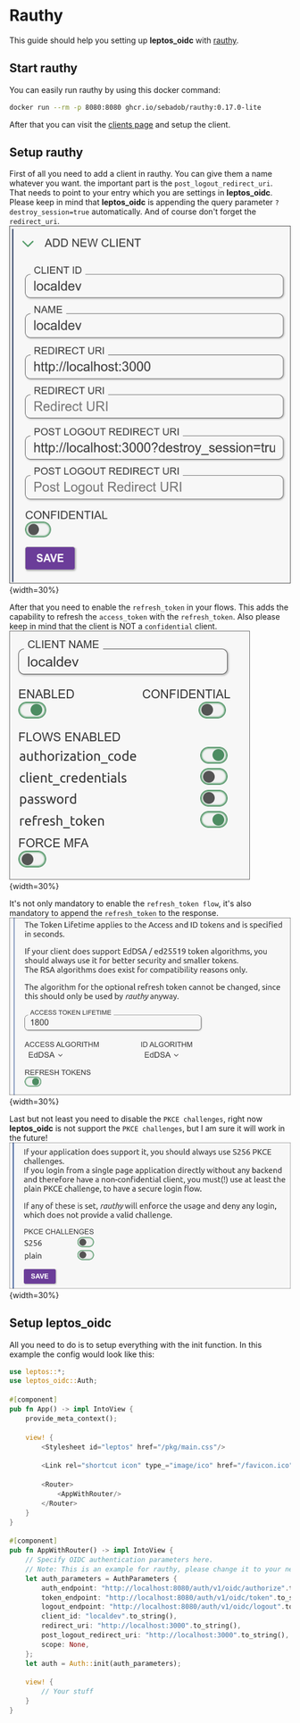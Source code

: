 # Rauthy

This guide should help you setting up **leptos_oidc** with [rauthy](https://github.com/sebadob/rauthy).

## Start rauthy

You can easily run rauthy by using this docker command:

```bash
docker run --rm -p 8080:8080 ghcr.io/sebadob/rauthy:0.17.0-lite
```

After that you can visit the [clients page](http://localhost:8080/auth/v1/admin/clients)
and setup the client.

## Setup rauthy

First of all you need to add a client in rauthy. You can give them a name
whatever you want. the important part is the `post_logout_redirect_uri`.
That needs to point to your entry which you are settings in **leptos_oidc**.
Please keep in mind that **leptos_oidc** is appending the query parameter `?
destroy_session=true` automatically. And of course don't forget the `redirect_uri`. \
![add client in rauthy](rauthy_add_client.png){width=30%}

After that you need to enable the `refresh_token` in your flows. This adds the
capability to refresh the `access_token` with the `refresh_token`. Also please
keep in mind that the client is NOT a `confidential` client. \
![enable refreh token flow in rauthy](rauthy_enable_refresh_token.png){width=30%}

It's not only mandatory to enable the `refresh_token flow`, it's also mandatory
to append the `refresh_token` to the response. \
![enable refresh token response in rauthy](rauthy_enable_refresh_token_response.png){width=30%}

Last but not least you need to disable the `PKCE challenges`, right now
**leptos_oidc** is not support the `PKCE challenges`, but I am sure it will work
in the future! \
![disable pkce challenge in rauthy](rauthy_disable_pkce_challenges.png){width=30%}

## Setup leptos_oidc

All you need to do is to setup everything with the init function. In this
example the config would look like this:

```rust
use leptos::*;
use leptos_oidc::Auth;

#[component]
pub fn App() -> impl IntoView {
    provide_meta_context();

    view! {
        <Stylesheet id="leptos" href="/pkg/main.css"/>

        <Link rel="shortcut icon" type_="image/ico" href="/favicon.ico"/>

        <Router>
            <AppWithRouter/>
        </Router>
    }
}

#[component]
pub fn AppWithRouter() -> impl IntoView {
    // Specify OIDC authentication parameters here.
    // Note: This is an example for rauthy, please change it to your needs
    let auth_parameters = AuthParameters {
        auth_endpoint: "http://localhost:8080/auth/v1/oidc/authorize".to_string(),
        token_endpoint: "http://localhost:8080/auth/v1/oidc/token".to_string(),
        logout_endpoint: "http://localhost:8080/auth/v1/oidc/logout".to_string(),
        client_id: "localdev".to_string(),
        redirect_uri: "http://localhost:3000".to_string(),
        post_logout_redirect_uri: "http://localhost:3000".to_string(),
        scope: None,
    };
    let auth = Auth::init(auth_parameters);

    view! {
        // Your stuff
    }
}
```
